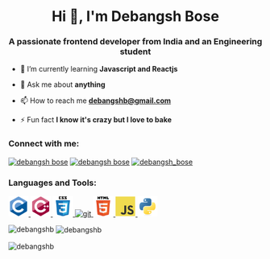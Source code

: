 <h1 align="center">Hi 👋, I'm Debangsh Bose</h1>
<h3 align="center">A passionate frontend developer from India and an Engineering student</h3>

- 🌱 I’m currently learning **Javascript and Reactjs**

- 💬 Ask me about **anything**

- 📫 How to reach me **debangshb@gmail.com**

- ⚡ Fun fact **I know it's crazy but I love to bake**

<h3 align="left">Connect with me:</h3>
<p align="left">
<a href="https://linkedin.com/in/debangsh bose" target="blank"><img align="center" src="https://raw.githubusercontent.com/rahuldkjain/github-profile-readme-generator/master/src/images/icons/Social/linked-in-alt.svg" alt="debangsh bose" height="30" width="40" /></a>
<a href="https://fb.com/debangsh bose" target="blank"><img align="center" src="https://raw.githubusercontent.com/rahuldkjain/github-profile-readme-generator/master/src/images/icons/Social/facebook.svg" alt="debangsh bose" height="30" width="40" /></a>
<a href="https://instagram.com/debangsh_bose" target="blank"><img align="center" src="https://raw.githubusercontent.com/rahuldkjain/github-profile-readme-generator/master/src/images/icons/Social/instagram.svg" alt="debangsh_bose" height="30" width="40" /></a>
</p>

<h3 align="left">Languages and Tools:</h3>
<p align="left"> <a href="https://www.cprogramming.com/" target="_blank"> <img src="https://raw.githubusercontent.com/devicons/devicon/master/icons/c/c-original.svg" alt="c" width="40" height="40"/> </a> <a href="https://www.w3schools.com/cpp/" target="_blank"> <img src="https://raw.githubusercontent.com/devicons/devicon/master/icons/cplusplus/cplusplus-original.svg" alt="cplusplus" width="40" height="40"/> </a> <a href="https://www.w3schools.com/css/" target="_blank"> <img src="https://raw.githubusercontent.com/devicons/devicon/master/icons/css3/css3-original-wordmark.svg" alt="css3" width="40" height="40"/> </a> <a href="https://git-scm.com/" target="_blank"> <img src="https://www.vectorlogo.zone/logos/git-scm/git-scm-icon.svg" alt="git" width="40" height="40"/> </a> <a href="https://www.w3.org/html/" target="_blank"> <img src="https://raw.githubusercontent.com/devicons/devicon/master/icons/html5/html5-original-wordmark.svg" alt="html5" width="40" height="40"/> </a> <a href="https://developer.mozilla.org/en-US/docs/Web/JavaScript" target="_blank"> <img src="https://raw.githubusercontent.com/devicons/devicon/master/icons/javascript/javascript-original.svg" alt="javascript" width="40" height="40"/> </a> <a href="https://www.python.org" target="_blank"> <img src="https://raw.githubusercontent.com/devicons/devicon/master/icons/python/python-original.svg" alt="python" width="40" height="40"/> </a> </p>

<p><img align="left" src="https://github-readme-stats.vercel.app/api/top-langs?username=debangshb&show_icons=true&locale=en&layout=compact" alt="debangshb" /></p>

<p>&nbsp;<img align="center" src="https://github-readme-stats.vercel.app/api?username=debangshb&show_icons=true&locale=en" alt="debangshb" /></p>

<p><img align="center" src="https://github-readme-streak-stats.herokuapp.com/?user=debangshb&" alt="debangshb" /></p>
